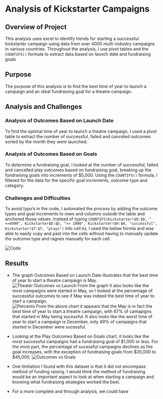 # Analysis of Kickstarter Campaigns
## Overview of Project
This analysis uses excel to identify trends for starting a successful kickstarter campaign using data from over 4000 multi-industry campaigns in various countries. Throughout the analysis, I use pivot tables and the ```COUNTIFS()``` formula to extract data based on launch date and fundraising goals

## Purpose
The purpose of this analysis is to find the best time of year to launch a campaign and an ideal fundraising goal for a theatre campaign.

## Analysis and Challenges

### Analysis of Outcomes Based on Launch Date
To find the optimal time of year to launch a theatre campaign, I used a pivot table to extract the number of successful, failed and canceled outcomes sorted by the month they were launched. 

### Analysis of Outcomes Based on Goals
To determine a fundraising goal, I looked at the number of successful, failed and cancelled play outcomes based on fundraising goal, breaking up the fundraising goals into increments of $5,000. Using the ```COUNTIFS()``` formula, I filtered for the data for the specific goal increments, outcome type and category. 

### Challenges and Difficulties 
To avoid typo’s in the code, I automated the process by adding the outcome types and goal increments to rows and columns outside the table and anchored those values. Instead of typing ```COUNTIFS(Kickstarter!$D:$D, "<=4999", Kickstarter$D:$D, ">= 1000", Kickstarter!$H:$H, "successful", Kickstarter!$T:$T, "plays")``` into cell ```D4```, I used the below formla and was able to easily copy and past into the cells without having to manually update the outcome type and ragnes manually for each cell. 


![Code](https://user-images.githubusercontent.com/80648379/116000870-f43e6b00-a5bf-11eb-96f8-62221a38eb23.png)



## Results

* The graph Outcomes Based on Launch Date illustrates that the best time of year to start a theatre campaign is May. 
![Theater Outcomes vs Launch](https://user-images.githubusercontent.com/80648379/116017656-3b534d00-a60e-11eb-8c01-018cd3dc3ef9.png)
  From the graph it also looks like the most campaigns were started in May, so I looked at the percentage of successful outcomes to see if May was indeed the best time of year to start a campaign.  
![Percents](https://user-images.githubusercontent.com/80648379/116000590-ee945580-a5be-11eb-8a86-075c33baed42.png)
  From the above chart it appears that the May is in fact the best time of year to start a theatre campaign,  with 67% of camapigns that started in May being sucessful. It also looks like the worst time of year to start a campaign is December, only 49% of campaigns that started in December were sucessful. 

* Looking at the Play Outcomes Based on Goals chart, it looks like the most successful campaigns had a fundraising goal of $1,000 or less. For the most part, the percentage of sucessful campaigns declines as the goal increases, with the exception of fundraising goals from $35,000 to $45,000. 
![Outcomes vs Goals](https://user-images.githubusercontent.com/80648379/116018418-fdefbf00-a60f-11eb-963c-86203b903218.png)

* One limitation I found with this dataset is that it did not encompass method of funding raising. I would think the method of fundraising would be an important aspect to look at when starting a campaign and knowing what fundraising strategies worked the best. 

* For a more complete and through analysis, we could have 



